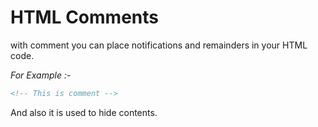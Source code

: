 # HTML Comments
with comment you can place notifications and remainders in your HTML code.

*For Example :-*

```HTML
<!-- This is comment -->
```
And also it is used to hide contents.